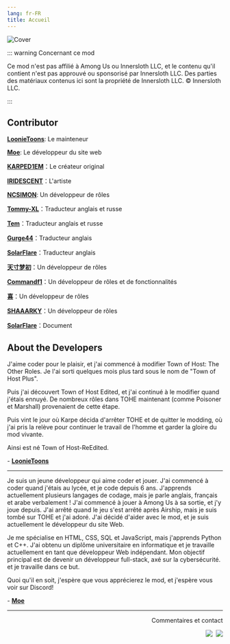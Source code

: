 ```yaml
---
lang: fr-FR
title: Accueil
---
```


![Cover](https://npm.elemecdn.com/tohe-doc-resources@1.0.1/Cover.webp)

::: warning Concernant ce mod

Ce mod n'est pas affilié à Among Us ou Innersloth LLC, et le contenu qu'il contient n'est pas approuvé ou sponsorisé par Innersloth LLC. Des parties des matériaux contenus ici sont la propriété de Innersloth LLC. © Innersloth LLC.

:::

## Contributor

[**LoonieToons**](https://github.com/Loonie-Toons/): Le mainteneur

[**Moe**](https://github.com/0xDrMoe): Le développeur du site web

[**KARPED1EM**](https://github.com/KARPED1EM)：Le créateur original

[**IRIDESCENT**](https://space.bilibili.com/434079598)：L'artiste

[**NCSIMON**](https://github.com/NCSIMON): Un développeur de rôles

[**Tommy-XL**](https://github.com/Tommy-XL)：Traducteur anglais et russe

[**Tem**](https://github.com/mogekonik1)：Traducteur anglais et russe

[**Gurge44**](#)：Traducteur anglais

[**SolarFlare**](#)：Traducteur anglais

[**天寸梦初**](https://github.com/Huier-Huang)：Un développeur de rôles

[**Commandf1**](https://github.com/commandf1)：Un développeur de rôles et de fonctionnalités

[**喜**](https://github.com/pear666)：Un développeur de rôles

[**SHAAARKY**](https://github.com/SHAAARKY)：Un développeur de rôles

[**SolarFlare**](#)：Document

## About the Developers

J'aime coder pour le plaisir, et j'ai commencé à modifier Town of Host: The Other Roles. Je l'ai sorti quelques mois plus tard sous le nom de "Town of Host Plus".

Puis j'ai découvert Town of Host Edited, et j'ai continué à le modifier quand j'étais ennuyé. De nombreux rôles dans TOHE maintenant (comme Poisoner et Marshall) provenaient de cette étape.

Puis vint le jour où Karpe décida d'arrêter TOHE et de quitter le modding, où j'ai pris la relève pour continuer le travail de l'homme et garder la gloire du mod vivante.

Ainsi est né Town of Host-ReEdited.

\- [**LoonieToons**](https://github.com/Loonie-Toons/)

---

Je suis un jeune développeur qui aime coder et jouer. J'ai commencé à coder quand j'étais au lycée, et je code depuis 6 ans. J'apprends actuellement plusieurs langages de codage, mais je parle anglais, français et arabe verbalement ! J'ai commencé à jouer à Among Us à sa sortie, et j'y joue depuis. J'ai arrêté quand le jeu s'est arrêté après Airship, mais je suis tombé sur TOHE et j'ai adoré. J'ai décidé d'aider avec le mod, et je suis actuellement le développeur du site Web.

Je me spécialise en HTML, CSS, SQL et JavaScript, mais j'apprends Python et C++. J'ai obtenu un diplôme universitaire en informatique et je travaille actuellement en tant que développeur Web indépendant. Mon objectif principal est de devenir un développeur full-stack, axé sur la cybersécurité. et je travaille dans ce but.

Quoi qu'il en soit, j'espère que vous apprécierez le mod, et j'espère vous voir sur Discord!

\- [**Moe**](https://github.com/0xDrMoe)

---

<p align="right">Commentaires et contact</p>

<p align="right">
<a href="https://discord.gg/hkk2p9ggv4" target="_blank"><img src="https://img.shields.io/badge/Discord%20-%231DA1F2.svg?&style=for-the-badge&logo=discord&logoColor=white&color=5662f6"/></a>&nbsp;
<a href="https://github.com/Loonie-Toons/TOHE-Restored" target="_blank"><img src="https://img.shields.io/badge/Github%20-%231DA1F2.svg?&style=for-the-badge&logo=github&logoColor=white&color=181717"/></a>
</p>
